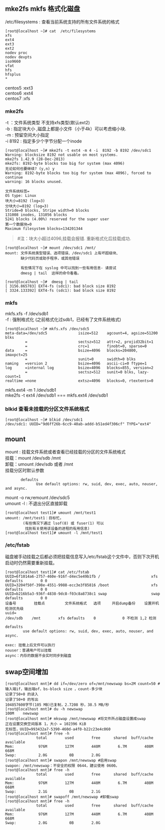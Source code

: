 ## mke2fs mkfs 格式化磁盘   
/etc/filesystems : 查看当前系统支持的所有文件系统的格式    
```  
[root@localhost ~]# cat  /etc/filesystems  
xfs  
ext4  
ext3  
ext2  
nodev proc  
nodev devpts  
iso9660  
vfat  
hfs  
hfsplus  
*  
```  
centos5 :ext3  
centos6 :ext4  
centos7 :xfs    
  
### mke2fs   
-t ：文件系统类型 不支持xfs类型(默认ext2)    
-b : 指定块大小 ,磁盘上都是小文件（小于4k）可以考虑缩小块.    
-m : 预留空间大小指定    
-i 8192 :  指定多少个字节分配一个inode    
```  
[root@localhost ~]# mke2fs -t ext4 -m 4 -i  8192 -b 8192 /dev/sdc1   
Warning: blocksize 8192 not usable on most systems.  
mke2fs 1.42.9 (28-Dec-2013)  
mke2fs: 8192-byte blocks too big for system (max 4096)  
无论如何也要继续? (y,n) y  
Warning: 8192-byte blocks too big for system (max 4096), forced to continue  
warning: 16 blocks unused.  
  
文件系统标签=  
OS type: Linux  
块大小=8192 (log=3)  
分块大小=8192 (log=3)  
Stride=0 blocks, Stripe width=0 blocks  
131008 inodes, 131056 blocks  
5241 blocks (4.00%) reserved for the super user  
第一个数据块=0  
Maximum filesystem blocks=134201344  
```  
> #注：块大小超过4096,挂载会报错.   重新格式化后挂载成功.   
```  
[root@localhost ~]# mount /dev/sdc1 /mnt/     
mount: 文件系统类型错误、选项错误、/dev/sdc1 上有坏超级块、  
       缺少代码页或助手程序，或其他错误  
  
       有些情况下在 syslog 中可以找到一些有用信息- 请尝试  
       dmesg | tail  这样的命令看看。

[root@localhost ~]#  dmesg | tail  
[ 3156.865783] EXT4-fs (sdc1): bad block size 8192  
[ 3324.133392] EXT4-fs (sdc1): bad block size 8192  
```  
  
### mkfs    
mkfs.xfs -f /dev/sdb1    
-f : 强制格式化 (之前格式化过sdb1，已经有了文件系统格式)    
```  
[root@localhost ~]# mkfs.xfs /dev/sdc5  
meta-data=/dev/sdc5              isize=512    agcount=4, agsize=51200 blks  
         =                       sectsz=512   attr=2, projid32bit=1  
         =                       crc=1        finobt=0, sparse=0  
data     =                       bsize=4096   blocks=204800, imaxpct=25  
         =                       sunit=0      swidth=0 blks  
naming   =version 2              bsize=4096   ascii-ci=0 ftype=1  
log      =internal log           bsize=4096   blocks=855, version=2  
         =                       sectsz=512   sunit=0 blks, lazy-count=1  
realtime =none                   extsz=4096   blocks=0, rtextents=0  
```  
mkfs.ext4 -m 1 /dev/sdb1    
mke2fs -t ext4 /dev/sdb1 === mkfs.ext4 /dev/sdb1    
  
### blkid  查看未挂载的分区文件系统格式    
```  
[root@localhost ~]# blkid /dev/sdc1  
/dev/sdc1: UUID="9d6ff26b-6cc9-40ab-addd-b51ed4f306cf" TYPE="ext4"  
```  
  
## mount    
mount : 挂载文件系统或者查看已经挂载的分区的文件系统格式    
挂载：mount /dev/sdb /mnt    
卸载：umount /dev/sdb 或者 /mnt     
挂载分区时默认参数  
```  
       defaults  
              Use default options: rw, suid, dev, exec, auto, nouser, and async.  
```  
mount -o rw,remount  /dev/sdc5    
umount -l : 不退出分区直接卸载    
```  
[root@localhost test1]# umount /mnt/test1  
umount: /mnt/test1：目标忙。  
        (有些情况下通过 lsof(8) 或 fuser(1) 可以  
         找到有关使用该设备的进程的有用信息)  
[root@localhost test1]# umount -l /mnt/test1  
```  
  
  
### /etc/fstab    
磁盘被手动挂载之后都必须把挂载信息写入/etc/fstab这个文件中，否则下次开机启动时仍然需要重新挂载。  
```  
[root@localhost test1]# cat /etc/fstab  
UUID=6f1014a6-2757-460e-916f-d4ec5e49b1fb /                       xfs     defaults        0 0  
UUID=3204f50f-398e-4551-9988-ecc3e3f85816 /boot                   xfs     defaults        0 0  
UUID=b216b5a3-936f-4838-9dc8-f03c8a8738c1 swap                    swap    defaults        0 0  
设备号        挂载点         文件系统格式   选项     开启dump备份    设置开机检测优先级    
uuid=    
/dev/sdb	/mnt		xfs	defaults	0            0 不检测 1,2 检测    
  
defaults  
        use default options: rw, suid, dev, exec, auto, nouser, and async.  
  
exec: 挂载上后文件可以执行    
nouser：普通用户可以挂载    
async：内存的数据不会实时同步到磁盘    
```  
  
## swap空间增加  
```  
[root@localhost mnt]# dd if=/dev/zero of=/mnt/newswap bs=2M count=50 #输入端if，输出端of，bs-block size ，count-多少块    
记录了50+0 的读入  
记录了50+0 的写出  
104857600字节(105 MB)已复制，2.7208 秒，38.5 MB/秒  
[root@localhost mnt]# du -h newswap   
100M	newswap  
[root@localhost mnt]# mkswap /mnt/newswap #将文件所占磁盘设置成swap  
正在设置交换空间版本 1，大小 = 102396 KiB  
无标签，UUID=993432a7-5390-460d-a4f0-b22c23e4c060  
[root@localhost mnt]# free -h  
              total        used        free      shared  buff/cache   available  
Mem:           976M        127M        440M        6.7M        408M        668M  
Swap:          2.0G          0B        2.0G  
[root@localhost mnt]# swapon /mnt/newswap #启用swap  
swapon: /mnt/newswap：不安全的权限 0644，建议使用 0600。  
[root@localhost mnt]# free -h  
              total        used        free      shared  buff/cache   available  
Mem:           976M        127M        440M        6.7M        408M        668M  
Swap:          2.1G          0B        2.1G  
[root@localhost mnt]# swapoff /mnt/newswap #卸载swap  
[root@localhost mnt]# free -h  
              total        used        free      shared  buff/cache   available  
Mem:           976M        127M        440M        6.7M        408M        668M  
Swap:          2.0G          0B        2.0G  
```  
